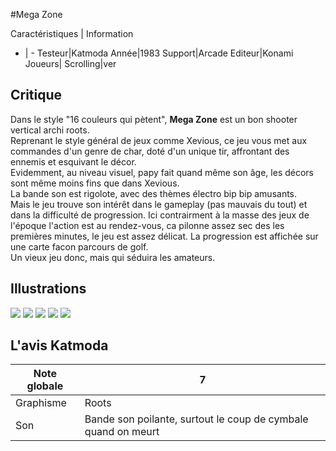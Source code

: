 #Mega Zone

Caractéristiques | Information
- | -
Testeur|Katmoda
Année|1983
Support|Arcade
Editeur|Konami
Joueurs|
Scrolling|ver

## Critique
Dans le style "16 couleurs qui pètent", <b>Mega Zone</b> est un bon shooter vertical archi roots.<br/>Reprenant le style général de jeux comme Xevious, ce jeu vous met aux commandes d'un genre de char, doté d'un unique tir, affrontant des ennemis et esquivant le décor.<br/>Evidemment, au niveau visuel, papy fait quand même son âge, les décors sont même moins fins que dans Xevious.<br/>La bande son est rigolote, avec des thèmes électro bip bip amusants.<br/>Mais le jeu trouve son intérêt dans le gameplay (pas mauvais du tout) et dans la difficulté de progression. Ici contrairment à la masse des jeux de l'époque l'action est au rendez-vous, ca pilonne assez sec des les premières minutes, le jeu est assez délicat. La progression est affichée sur une carte facon parcours de golf.<br/>Un vieux jeu donc, mais qui séduira les amateurs.

## Illustrations
![](http://www.shmup.com/images/thumbs/megazone.jpg)
![](http://www.shmup.com/images/thumbs/)
![](http://www.shmup.com/images/thumbs/)
![](http://www.shmup.com/images/thumbs/)
![](http://www.shmup.com/images/thumbs/)

## L'avis Katmoda
Note globale|7
-|-
Graphisme|Roots
Son|Bande son poilante, surtout le coup de cymbale quand on meurt

